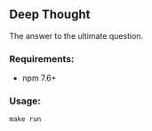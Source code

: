Deep Thought
---

The answer to the ultimate question.

### Requirements:

* npm 7.6+

### Usage:

```
make run
```

